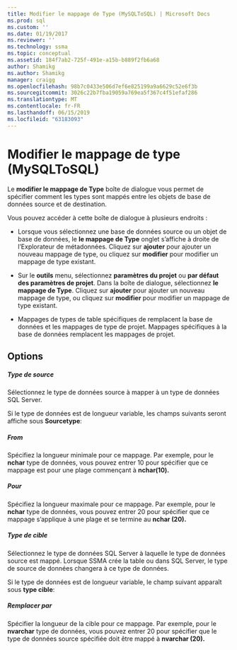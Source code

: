 ```yaml
---
title: Modifier le mappage de Type (MySQLToSQL) | Microsoft Docs
ms.prod: sql
ms.custom: ''
ms.date: 01/19/2017
ms.reviewer: ''
ms.technology: ssma
ms.topic: conceptual
ms.assetid: 184f7ab2-725f-491e-a15b-b889f2fb6a68
author: Shamikg
ms.author: Shamikg
manager: craigg
ms.openlocfilehash: 98b7c0433e506d7ef6e825199a9a6629c52e6f3b
ms.sourcegitcommit: 3026c22b7fba19059a769ea5f367c4f51efaf286
ms.translationtype: MT
ms.contentlocale: fr-FR
ms.lasthandoff: 06/15/2019
ms.locfileid: "63183093"
---
```

# <a name="edit-type-mapping-mysqltosql"></a>Modifier le mappage de type (MySQLToSQL)
Le **modifier le mappage de Type** boîte de dialogue vous permet de spécifier comment les types sont mappés entre les objets de base de données source et de destination.  
  
Vous pouvez accéder à cette boîte de dialogue à plusieurs endroits :  
  
-   Lorsque vous sélectionnez une base de données source ou un objet de base de données, le **le mappage de Type** onglet s’affiche à droite de l’Explorateur de métadonnées. Cliquez sur **ajouter** pour ajouter un nouveau mappage de type, ou cliquez sur **modifier** pour modifier un mappage de type existant.  
  
-   Sur le **outils** menu, sélectionnez **paramètres du projet** ou **par défaut des paramètres de projet**. Dans la boîte de dialogue, sélectionnez **le mappage de Type**. Cliquez sur **ajouter** pour ajouter un nouveau mappage de type, ou cliquez sur **modifier** pour modifier un mappage de type existant.  
  
-   Mappages de types de table spécifiques de remplacent la base de données et les mappages de type de projet. Mappages spécifiques à la base de données remplacent les mappages de projet.  
  
## <a name="options"></a>Options  
  
##### <a name="source-type"></a>Type de source  
Sélectionnez le type de données source à mapper à un type de données SQL Server.  
  
Si le type de données est de longueur variable, les champs suivants seront affiche sous **Sourcetype**:  
  
##### <a name="from"></a>From  
Spécifiez la longueur minimale pour ce mappage. Par exemple, pour le **nchar** type de données, vous pouvez entrer 10 pour spécifier que ce mappage est pour une plage commençant à **nchar(10).**  
  
##### <a name="to"></a>Pour  
Spécifiez la longueur maximale pour ce mappage. Par exemple, pour le **nchar** type de données, vous pouvez entrer 20 pour spécifier que ce mappage s’applique à une plage et se termine au **nchar (20).**  
  
##### <a name="target-type"></a>Type de cible  
Sélectionnez le type de données SQL Server à laquelle le type de données source est mappé. Lorsque SSMA crée la table ou dans SQL Server, le type de source de données changera à ce type de données.  
  
Si le type de données est de longueur variable, le champ suivant apparaît sous **type cible**:  
  
##### <a name="replace-with"></a>Remplacer par  
Spécifier la longueur de la cible pour ce mappage. Par exemple, pour le **nvarchar** type de données, vous pouvez entrer 20 pour spécifier que le type de données source spécifiée doit être mappé à **nvarchar (20).**  
  
